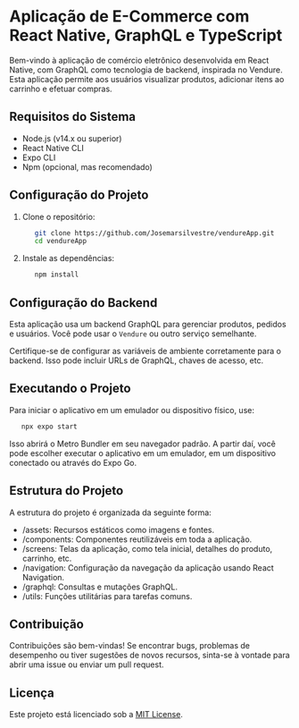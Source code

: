 # Aplicação de E-Commerce com React Native, GraphQL e TypeScript

Bem-vindo à aplicação de comércio eletrônico desenvolvida em React Native, com GraphQL como tecnologia de backend, inspirada no Vendure. Esta aplicação permite aos usuários visualizar produtos, adicionar itens ao carrinho e efetuar compras.

## Requisitos do Sistema
   - Node.js (v14.x ou superior)
   - React Native CLI
   - Expo CLI
   - Npm (opcional, mas recomendado)

## Configuração do Projeto

1. Clone o repositório:

   ```bash
      git clone https://github.com/Josemarsilvestre/vendureApp.git
      cd vendureApp
   ```
2. Instale as dependências:

   ```bash
      npm install
   ```
## Configuração do Backend

Esta aplicação usa um backend GraphQL para gerenciar produtos, pedidos e usuários. Você pode usar o `Vendure` ou outro serviço semelhante.

Certifique-se de configurar as variáveis de ambiente corretamente para o backend. Isso pode incluir URLs de GraphQL, chaves de acesso, etc.

## Executando o Projeto

Para iniciar o aplicativo em um emulador ou dispositivo físico, use:

   ```bash
      npx expo start
   ```

Isso abrirá o Metro Bundler em seu navegador padrão. A partir daí, você pode escolher executar o aplicativo em um emulador, em um dispositivo conectado ou através do Expo Go.

## Estrutura do Projeto

A estrutura do projeto é organizada da seguinte forma:

   - /assets: Recursos estáticos como imagens e fontes.
   - /components: Componentes reutilizáveis em toda a aplicação.
   - /screens: Telas da aplicação, como tela inicial, detalhes do produto, carrinho, etc.
   - /navigation: Configuração da navegação da aplicação usando React Navigation.
   - /graphql: Consultas e mutações GraphQL.
   - /utils: Funções utilitárias para tarefas comuns.

## Contribuição
Contribuições são bem-vindas! Se encontrar bugs, problemas de desempenho ou tiver sugestões de novos recursos, sinta-se à vontade para abrir uma issue ou enviar um pull request.

## Licença
Este projeto está licenciado sob a [MIT License](https://opensource.org/licenses/MIT).